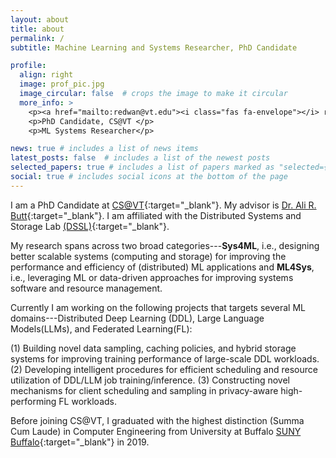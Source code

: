 ```yaml
---
layout: about
title: about
permalink: /
subtitle: Machine Learning and Systems Researcher, PhD Candidate

profile:
  align: right
  image: prof_pic.jpg
  image_circular: false  # crops the image to make it circular
  more_info: >
    <p><a href="mailto:redwan@vt.edu"><i class="fas fa-envelope"></i> redwan@vt.edu</a></p>
    <p>PhD Candidate, CS@VT </p>
    <p>ML Systems Researcher</p>

news: true # includes a list of news items
latest_posts: false  # includes a list of the newest posts
selected_papers: true # includes a list of papers marked as "selected={true}"
social: true # includes social icons at the bottom of the page
---
```


I am a PhD Candidate at [CS@VT](https://website.cs.vt.edu/){:target="\_blank"}. My advisor is [Dr. Ali R. Butt](https://people.cs.vt.edu/butta/){:target="\_blank"}. I am affiliated with the Distributed Systems and Storage Lab [(DSSL)](https://dssl.cs.vt.edu/){:target="\_blank"}.

My research spans across two broad categories---**Sys4ML**, i.e., designing better scalable systems (computing and storage) for improving the performance and efficiency of (distributed) ML applications and **ML4Sys**, i.e., leveraging ML or data-driven approaches for improving systems software and resource management.

Currently I am working on the following projects that targets several ML domains---Distributed Deep Learning (DDL), Large Language Models(LLMs), and Federated Learning(FL):

(1) Building novel data sampling, caching policies, and hybrid storage systems for improving training performance of large-scale DDL workloads.
(2) Developing intelligent procedures for efficient scheduling and resource utilization of DDL/LLM job training/inference.
(3) Constructing novel mechanisms for client scheduling and sampling in privacy-aware high-performing FL workloads.

Before joining CS@VT, I graduated with the highest distinction (Summa Cum Laude) in Computer Engineering from University at Buffalo [SUNY Buffalo](https://engineering.buffalo.edu/computer-science-engineering.html){:target="\_blank"} in 2019.
